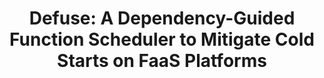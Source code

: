---
title: "Defuse: A Dependency-Guided Function Scheduler to Mitigate Cold Starts on FaaS Platforms"
collection: publications
venue_abbr: ICDCS '21
venue: 'the 41st IEEE International Conference on Distributed Computing Systems'
paperurl: 'http://bernardshen.github.io/files/icdcs21shen.pdf'
authors: <u>Jiacheng Shen</u>, Tianyi Yang, Yuxin Su, Yangfan Zhou, and Michael R. Lyu.
---